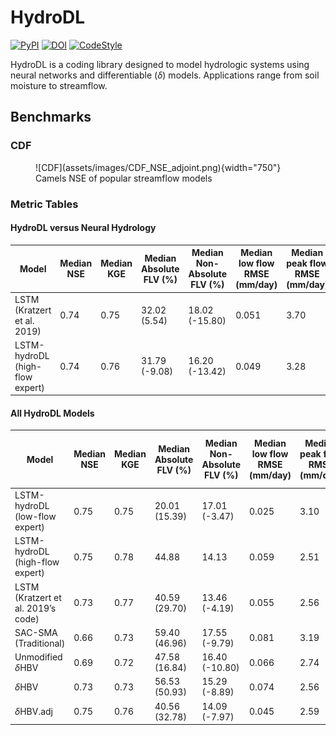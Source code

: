 # HydroDL

[![PyPI](https://img.shields.io/pypi/v/hydroDL?color=blue)](https://pypi.org/project/hydroDL/)  [![DOI](https://zenodo.org/badge/DOI/10.5281/zenodo.3993880.svg)](https://doi.org/10.5281/zenodo.3993880) [![CodeStyle](https://img.shields.io/badge/code%20style-Black-black)]()

HydroDL is a coding library designed to model hydrologic systems using neural networks and differentiable ($\delta$) models. Applications range from soil moisture to streamflow. 


## Benchmarks

### CDF

<figure markdown>
  ![CDF](assets/images/CDF_NSE_adjoint.png){width="750"}
  <figcaption>Camels NSE of popular streamflow models</figcaption>
</figure>

### Metric Tables

#### HydroDL versus Neural Hydrology

| Model |  Median NSE | Median KGE | Median Absolute FLV (%) | Median Non-Absolute FLV (%) | Median low flow RMSE (mm/day) | Median peak flow RMSE (mm/day) | 
| --- | --- | --- | --- | --- | --- | --- |
| LSTM (Kratzert et al. 2019) | 0.74 | 0.75 | 32.02 (5.54) | 18.02 (-15.80) | 0.051  | 3.70  |
| LSTM-hydroDL (high-flow expert) | 0.74 | 0.76 | 31.79 (-9.08) | 16.20 (-13.42) | 0.049 | 3.28 |

#### All HydroDL Models

| Model |  Median NSE | Median KGE | Median Absolute FLV (%) | Median Non-Absolute FLV (%) | Median low flow RMSE (mm/day) | Median peak flow RMSE (mm/day) | Baseflow index spatial correlation | Median NSE of temporal ET simulation|
| --- | --- | --- | --- | --- | --- | --- | --- | --- |
| LSTM-hydroDL (low-flow expert) | 0.75 | 0.75 | 20.01 (15.39) | 17.01 (-3.47) | 0.025 | 3.10  | - | - |
| LSTM-hydroDL (high-flow expert) | 0.75 | 0.78 | 44.88 | 14.13 | 0.059 | 2.51 | - | - |
| LSTM (Kratzert et al. 2019’s code) | 0.73 | 0.77 | 40.59 (29.70) | 13.46  (-4.19) | 0.055  | 2.56  | - | - |
| SAC-SMA (Traditional) | 0.66 | 0.73 | 59.40 (46.96) | 17.55 (-9.79) | 0.081 | 3.19 | - | - |
| Unmodified $\delta$HBV | 0.69 | 0.72 | 47.58 (16.84) | 16.40 (-10.80) | 0.066  | 2.74 | 0.76 | 0.43  |
| $\delta$HBV  | 0.73 | 0.73 | 56.53 (50.93) | 15.29 (-8.89) | 0.074 | 2.56 | 0.76 | 0.59  |
| $\delta$HBV.adj | 0.75 | 0.76 | 40.56 (32.78) | 14.09 (-7.97) | 0.045 | 2.59 | 0.87 | 0.62 |

<div id="nse-cdf-plot"></div>

